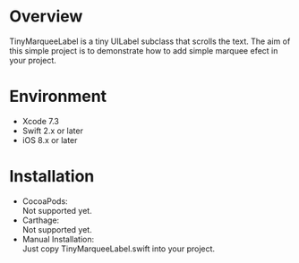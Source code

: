 # Overview

TinyMarqueeLabel is a tiny UILabel subclass that scrolls the text.
The aim of this simple project is to demonstrate how to add simple marquee efect in your project.

# Environment

* Xcode 7.3
* Swift 2.x or later
* iOS 8.x or later

# Installation

* CocoaPods:  
Not supported yet.
* Carthage:  
Not supported yet.
* Manual Installation:  
Just copy TinyMarqueeLabel.swift into your project.
